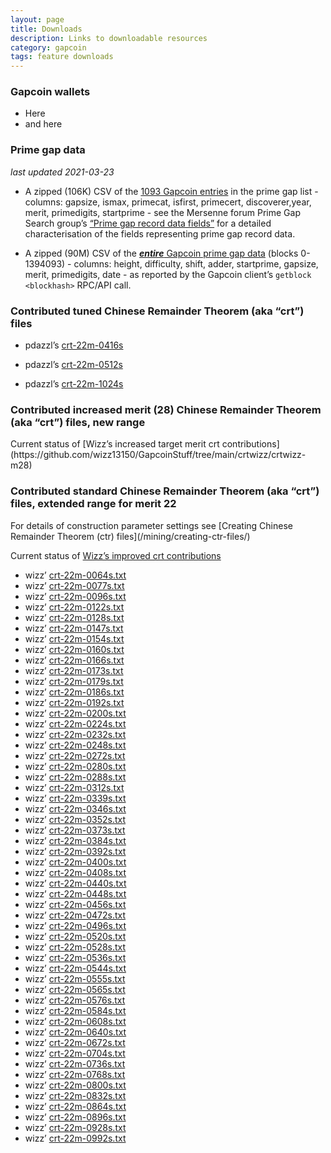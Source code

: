 ```yaml
---
layout: page
title: Downloads
description: Links to downloadable resources
category: gapcoin
tags: feature downloads
---
```


<h3 class="ui teal header">Gapcoin wallets</h3>

- Here
- and here

<h3 class="ui teal header">Prime gap data</h3>

*last updated 2021-03-23*

- A zipped (106K) CSV of the [1093 Gapcoin entries](/static-data/allgaps-gapcoin.csv.zip) in the prime gap list - columns: gapsize, ismax, primecat, isfirst, primecert, discoverer,year, merit, primedigits, startprime - see the Mersenne forum Prime Gap Search group’s [“Prime gap record data fields”](https://primegap-list-project.github.io/prime-gap-record-data-fields/) for a detailed characterisation of the fields representing prime gap record data.

- A zipped (90M) CSV of the [***entire*** Gapcoin prime gap data](/static-data/gapcoin-gaps-0-1394093-2021-03-16.csv.zip) (blocks 0-1394093) - columns: height, difficulty, shift, adder, startprime, gapsize, merit, primedigits, date - as reported by the Gapcoin client’s `getblock <blockhash>` RPC/API call.

<h3 class="ui teal header">Contributed tuned Chinese Remainder Theorem (aka “crt”) files</h3>

-  pdazzl’s [crt-22m-0416s](/static-data/crt/pdazzl/crt-22m-0416s.txt)

-  pdazzl’s [crt-22m-0512s](/static-data/crt/pdazzl/crt-22m-0512s.txt)

-  pdazzl’s [crt-22m-1024s](/static-data/crt/pdazzl/crt-22m-1024s.txt)

<h3 class="ui teal header">Contributed increased merit (28) Chinese Remainder Theorem (aka “crt”) files, new range</h3>
Current status of [Wizz’s increased target merit crt contributions](https://github.com/wizz13150/GapcoinStuff/tree/main/crtwizz/crtwizz-m28)

<h3 class="ui teal header">Contributed standard Chinese Remainder Theorem (aka “crt”) files, extended range for merit 22</h3>
For details of construction parameter settings see [Creating Chinese Remainder Theorem (ctr) files](/mining/creating-ctr-files/)

Current status of [Wizz’s improved crt contributions](https://github.com/wizz13150/GapcoinStuff/tree/main/crtwizz/crtwizz-m22)

- wizz’ [crt-22m-0064s.txt](/static-data/crt/wizz/crt-22m-0064s.txt)
- wizz’ [crt-22m-0077s.txt](/static-data/crt/wizz/crt-22m-0077s.txt)
- wizz’ [crt-22m-0096s.txt](/static-data/crt/wizz/crt-22m-0096s.txt)
- wizz’ [crt-22m-0122s.txt](/static-data/crt/wizz/crt-22m-0122s.txt)
- wizz’ [crt-22m-0128s.txt](/static-data/crt/wizz/crt-22m-0128s.txt)
- wizz’ [crt-22m-0147s.txt](/static-data/crt/wizz/crt-22m-0147s.txt)
- wizz’ [crt-22m-0154s.txt](/static-data/crt/wizz/crt-22m-0154s.txt)
- wizz’ [crt-22m-0160s.txt](/static-data/crt/wizz/crt-22m-0160s.txt)
- wizz’ [crt-22m-0166s.txt](/static-data/crt/wizz/crt-22m-0166s.txt)
- wizz’ [crt-22m-0173s.txt](/static-data/crt/wizz/crt-22m-0173s.txt)
- wizz’ [crt-22m-0179s.txt](/static-data/crt/wizz/crt-22m-0179s.txt)
- wizz’ [crt-22m-0186s.txt](/static-data/crt/wizz/crt-22m-0186s.txt)
- wizz’ [crt-22m-0192s.txt](/static-data/crt/wizz/crt-22m-0192s.txt)
- wizz’ [crt-22m-0200s.txt](/static-data/crt/wizz/crt-22m-0200s.txt)
- wizz’ [crt-22m-0224s.txt](/static-data/crt/wizz/crt-22m-0224s.txt)
- wizz’ [crt-22m-0232s.txt](/static-data/crt/wizz/crt-22m-0232s.txt)
- wizz’ [crt-22m-0248s.txt](/static-data/crt/wizz/crt-22m-0248s.txt)
- wizz’ [crt-22m-0272s.txt](/static-data/crt/wizz/crt-22m-0272s.txt)
- wizz’ [crt-22m-0280s.txt](/static-data/crt/wizz/crt-22m-0280s.txt)
- wizz’ [crt-22m-0288s.txt](/static-data/crt/wizz/crt-22m-0288s.txt)
- wizz’ [crt-22m-0312s.txt](/static-data/crt/wizz/crt-22m-0312s.txt)
- wizz’ [crt-22m-0339s.txt](/static-data/crt/wizz/crt-22m-0339s.txt)
- wizz’ [crt-22m-0346s.txt](/static-data/crt/wizz/crt-22m-0346s.txt)
- wizz’ [crt-22m-0352s.txt](/static-data/crt/wizz/crt-22m-0352s.txt)
- wizz’ [crt-22m-0373s.txt](/static-data/crt/wizz/crt-22m-0373s.txt)
- wizz’ [crt-22m-0384s.txt](/static-data/crt/wizz/crt-22m-0384s.txt)
- wizz’ [crt-22m-0392s.txt](/static-data/crt/wizz/crt-22m-0392s.txt)
- wizz’ [crt-22m-0400s.txt](/static-data/crt/wizz/crt-22m-0400s.txt)
- wizz’ [crt-22m-0408s.txt](/static-data/crt/wizz/crt-22m-0408s.txt)
- wizz’ [crt-22m-0440s.txt](/static-data/crt/wizz/crt-22m-0440s.txt)
- wizz’ [crt-22m-0448s.txt](/static-data/crt/wizz/crt-22m-0448s.txt)
- wizz’ [crt-22m-0456s.txt](/static-data/crt/wizz/crt-22m-0456s.txt)
- wizz’ [crt-22m-0472s.txt](/static-data/crt/wizz/crt-22m-0472s.txt)
- wizz’ [crt-22m-0496s.txt](/static-data/crt/wizz/crt-22m-0496s.txt)
- wizz’ [crt-22m-0520s.txt](/static-data/crt/wizz/crt-22m-0520s.txt)
- wizz’ [crt-22m-0528s.txt](/static-data/crt/wizz/crt-22m-0528s.txt)
- wizz’ [crt-22m-0536s.txt](/static-data/crt/wizz/crt-22m-0536s.txt)
- wizz’ [crt-22m-0544s.txt](/static-data/crt/wizz/crt-22m-0544s.txt)
- wizz’ [crt-22m-0555s.txt](/static-data/crt/wizz/crt-22m-0555s.txt)
- wizz’ [crt-22m-0565s.txt](/static-data/crt/wizz/crt-22m-0565s.txt)
- wizz’ [crt-22m-0576s.txt](/static-data/crt/wizz/crt-22m-0576s.txt)
- wizz’ [crt-22m-0584s.txt](/static-data/crt/wizz/crt-22m-0584s.txt)
- wizz’ [crt-22m-0608s.txt](/static-data/crt/wizz/crt-22m-0608s.txt)
- wizz’ [crt-22m-0640s.txt](/static-data/crt/wizz/crt-22m-0640s.txt)
- wizz’ [crt-22m-0672s.txt](/static-data/crt/wizz/crt-22m-0672s.txt)
- wizz’ [crt-22m-0704s.txt](/static-data/crt/wizz/crt-22m-0704s.txt)
- wizz’ [crt-22m-0736s.txt](/static-data/crt/wizz/crt-22m-0736s.txt)
- wizz’ [crt-22m-0768s.txt](/static-data/crt/wizz/crt-22m-0768s.txt)
- wizz’ [crt-22m-0800s.txt](/static-data/crt/wizz/crt-22m-0800s.txt)
- wizz’ [crt-22m-0832s.txt](/static-data/crt/wizz/crt-22m-0832s.txt)
- wizz’ [crt-22m-0864s.txt](/static-data/crt/wizz/crt-22m-0864s.txt)
- wizz’ [crt-22m-0896s.txt](/static-data/crt/wizz/crt-22m-0896s.txt)
- wizz’ [crt-22m-0928s.txt](/static-data/crt/wizz/crt-22m-0928s.txt)
- wizz’ [crt-22m-0992s.txt](/static-data/crt/wizz/crt-22m-0992s.txt)
